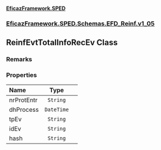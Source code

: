 #### [EficazFramework.SPED](EficazFrameworkSPED.md 'EficazFramework SPED')
### [EficazFramework.SPED.Schemas.EFD_Reinf.v1_05](EficazFramework.SPED.Schemas.EFD_Reinf.v1_05.md 'EficazFramework.SPED.Schemas.EFD_Reinf.v1_05')

## ReinfEvtTotalInfoRecEv Class

### Remarks
### Properties

| Name | Type | |
| :--- | :---: | :--- |
| nrProtEntr | `String` |  |
| dhProcess | `DateTime` |  |
| tpEv | `String` |  |
| idEv | `String` |  |
| hash | `String` |  |
